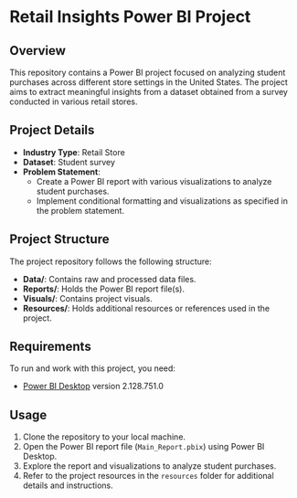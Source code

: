 # Retail Insights Power BI Project

## Overview

This repository contains a Power BI project focused on analyzing student purchases across different store settings in the United States. The project aims to extract meaningful insights from a dataset obtained from a survey conducted in various retail stores.

## Project Details

- **Industry Type**: Retail Store
- **Dataset**: Student survey
- **Problem Statement**:
  - Create a Power BI report with various visualizations to analyze student purchases.
  - Implement conditional formatting and visualizations as specified in the problem statement.

## Project Structure

The project repository follows the following structure:

- **Data/**: Contains raw and processed data files.
- **Reports/**: Holds the Power BI report file(s).
- **Visuals/**: Contains project visuals.
- **Resources/**: Holds additional resources or references used in the project.

## Requirements

To run and work with this project, you need:
- [Power BI Desktop](https://powerbi.microsoft.com/desktop/) version 2.128.751.0

## Usage

1. Clone the repository to your local machine.
2. Open the Power BI report file (`Main_Report.pbix`) using Power BI Desktop.
3. Explore the report and visualizations to analyze student purchases.
4. Refer to the project resources in the `resources` folder for additional details and instructions.
